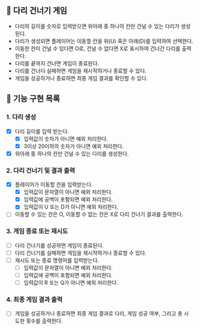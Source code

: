 ## 🌉 다리 건너기 게임

- 다리의 길이를 숫자로 입력받으면 위아래 중 하나의 칸만 건널 수 있는 다리가 생성된다.
- 다리가 생성되면 플레이어는 이동할 칸을 위(U) 혹은 아래(D)를 입력하여 선택한다.
- 이동한 칸이 건널 수 있다면 O로, 건널 수 없다면 X로 표시하여 건너간 다리를 출력한다.
- 다리를 끝까지 건너면 게임이 종료된다.
- 다리를 건너다 실패하면 게임을 재시작하거나 종료할 수 있다.
- 게임을 성공하거나 종료하면 최종 게임 결과를 확인할 수 있다.

## 📝 기능 구현 목록

### 1. 다리 생성
- [x] 다리 길이를 입력 받는다.
  - [x] 입력값이 숫자가 아니면 예외 처리한다. 
  - [x] 3이상 20이하의 숫자가 아니면 예외 처리한다.
- [x] 위아래 중 하나의 칸만 건널 수 있는 다리를 생성한다.

### 2. 다리 건너기 및 결과 출력
- [x] 플레이어가 이동할 칸을 입력받는다.
  - [x] 입력값이 문자열이 아니면 예외 처리한다. 
  - [x] 입력값에 공백이 포함되면 예외 처리한다.
  - [x] 입력값이 U 또는 D가 아니면 예외 처리한다.
- [ ] 이동할 수 있는 칸은 O, 이동할 수 없는 칸은 X로 다리 건너기 결과를 출력한다.

### 3. 게임 종료 또는 재시도
- [ ] 다리 건너기를 성공하면 게임이 종료된다. 
- [ ] 다리 건너기를 실패하면 게임을 재시작하거나 종료할 수 있다.
- [ ] 재시도 또는 종료 명령어를 입력받는다. 
  - [ ] 입력값이 문자열이 아니면 예외 처리한다. 
  - [ ] 입력값에 공백이 포함되면 예외 처리한다.
  - [ ] 입력값이 R 또는 Q가 아니면 예외 처리한다.

### 4. 최종 게임 결과 출력
- [ ] 게임을 성공하거나 종료하면 최종 게임 결과로 다리, 게임 성공 여부, 그리고 총 시도한 횟수를 출력한다.


